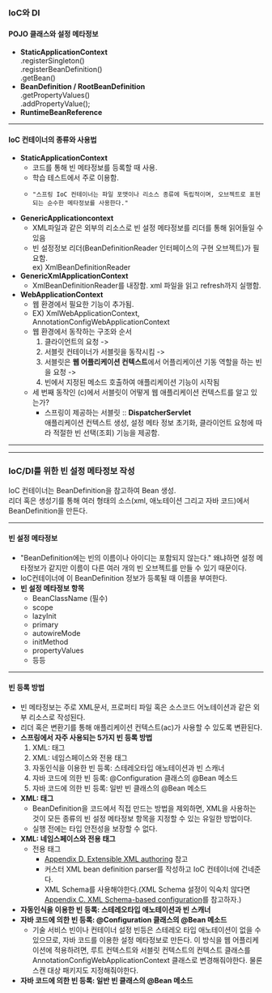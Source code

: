 ### IoC와 DI
#### POJO 클래스와 설정 메타정보
- **StaticApplicationContext**    
	.registerSingleton()   
	.registerBeanDefinition()   
	.getBean()   
- **BeanDefinition / RootBeanDefinition**    
	.getPropertyValues()   
	.addPropertyValue();
- **RuntimeBeanReference**
***
#### IoC 컨테이너의 종류와 사용법
- **StaticApplicationContext**   
    - 코드를 통해 빈 메타정보를 등록할 때 사용.
    - 학습 테스트에서 주로 이용함.
    -     "스프링 IoC 컨테이너는 파일 포맷이나 리소스 종류에 독립적이며, 오브젝트로 표현되는 순수한 메타정보를 사용한다."
- **GenericApplicationcontext**
    - XML파일과 같은 외부의 리소스로 빈 설정 메타정보를 리더를 통해 읽어들일 수 있음
    - 빈 설정정보 리더(BeanDefinitionReader 인터페이스의 구현 오브젝트)가 필요함.   
ex) XmlBeanDefinitionReader
- **GenericXmlApplicationContext**
    - XmlBeanDefinitionReader를 내장함. xml 파일을 읽고 refresh까지 실행함.
- **WebApplicationContext**
    - 웹 환경에서 필요한 기능이 추가됨.
    - EX) XmlWebApplicationContext, AnnotationConfigWebApplicationContext
    - 웹 환경에서 동작하는 구조와 순서
    	1. 클라이언트의 요청 ->
    	2. 서블릿 컨테이너가 서블릿을 동작시킴 ->
    	3. 서블릿은 **웹 어플리케이션 컨텍스트**에서 어플리케이션 기동 역할을 하는 빈을 요청 ->
    	4. 빈에서 지정된 메소드 호출하여 애플리케이션 기능이 시작됨
    - 세 번째 동작인 (c)에서 서블릿이 어떻게 웹 애플리케이션 컨텍스트를 알고 있는가?
      - 스프링이 제공하는 서블릿 :: **DispatcherServlet**   
        애플리케이션 컨텍스트 생성, 설정 메타 정보 초기화, 클라이언트 요청에 따라 적절한 빈 선택(조회) 기능을 제공함.
***
***
### IoC/DI를 위한 빈 설정 메타정보 작성
IoC 컨테이너는 BeanDefinition을 참고하여 Bean 생성.   
리더 혹은 생성기를 통해 여러 형태의 소스(xml, 애노테이션 그리고 자바 코드)에서 BeanDefinition을 만든다.
***
#### 빈 설정 메타정보
- "BeanDefinition에는 빈의 이름이나 아이디는 포함되지 않는다." 왜냐하면 설정 메타정보가 같지만 이름이 다른 여러 개의 빈 오브젝트를 만들 수 있기 때문이다.   
- IoC컨테이너에 이 BeanDefinition 정보가 등록될 때 이름을 부여한다.
- **빈 설정 메타정보 항목**
    - BeanClassName (필수)
    - scope
    - lazyInit
    - primary
    - autowireMode
    - initMethod
    - propertyValues
    - 등등
***
#### 빈 등록 방법
- 빈 메타정보는 주로 XML문서, 프로퍼티 파일 혹은 소스코드 어노테이션과 같은 외부 리소스로 작성된다.
- 리더 혹은 변환기를 통해 애플리케이션 컨텍스트(ac)가 사용할 수 있도록 변환된다.
- **스프링에서 자주 사용되는 5가지 빈 등록 방법**
    1. XML: <bean> 태그
    2. XML: 네임스페이스와 전용 태그
    3. 자동인식을 이용한 빈 등록: 스테레오타입 애노테이션과 빈 스캐너
    4. 자바 코드에 의한 빈 등록: @Configuration 클래스의 @Bean 메소드
    5. 자바 코드에 의한 빈 등록: 일반 빈 클래스의 @Bean 메소드
- **XML: <bean> 태그**
    - BeanDefinition을 코드에서 직접 만드는 방법을 제외하면, XML을 사용하는 것이 모든 종류의 빈 설정 메타정보 항목을 지정할 수 있는 유일한 방법이다.
    - 실행 전에는 타입 안전성을 보장할 수 없다.
- **XML: 네임스페이스와 전용 태그**
    - 전용 태그
      - [Appendix D. Extensible XML authoring](https://docs.spring.io/spring-framework/docs/3.0.x/spring-framework-reference/html/extensible-xml.html, "커스텀 XML 공식 레퍼런스") 참고
      - 커스터 XML bean definition parser를 작성하고 IoC 컨테이너에 건네준다.
      - XML Schema를 사용해야한다.(XML Schema 설정이 익숙치 않다면 [Appendix C. XML Schema-based configuration](https://docs.spring.io/spring-framework/docs/3.0.x/spring-framework-reference/html/xsd-config.html)를 참고하자.)
- **자동인식을 이용한 빈 등록: 스테레오타입 애노테이션과 빈 스캐너**
- **자바 코드에 의한 빈 등록: @Configuration 클래스의 @Bean 메소드**
    - 기술 서비스 빈이나 컨테이너 설정 빈등은 스테레오 타입 애노테이션이 없을 수 있으므로, 자바 코드를 이용한 설정 메타정보로 만든다. 이 방식을 웹 어플리케이션에 적용하려면, 루트 컨텍스트와 서블릿 컨텍스트의 컨텍스트 클래스를 AnnotationConfigWebApplicationContext 클래스로 변경해줘야한다. 물론 스캔 대상 패키지도 지정해줘야한다.
- **자바 코드에 의한 빈 등록: 일반 빈 클래스의 @Bean 메소드**
